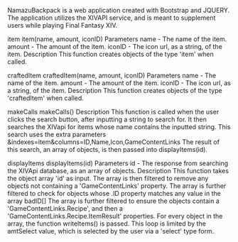 NamazuBackpack is a web application created with Bootstrap and JQUERY.
The application utilizes the XIVAPI service, and is meant to supplement users while playing Final Fantasy XIV.

item
  item(name, amount, iconID)
Parameters
  name - The name of the item.
  amount - The amount of the item.
  iconID - The icon url, as a string, of the item.
Description
  This function creates objects of the type 'item' when called.

craftedItem
  craftedItem(name, amount, iconID)
Parameters
  name - The name of the item.
  amount - The amount of the item.
  iconID - The icon url, as a string, of the item.
Description
  This function creates objects of the type 'craftedItem' when called.
  
makeCalls
  makeCalls()
Description
  This function is called when the user clicks the search button, after inputting a string to search for.
  It then searches the XIVapi for items whose name contains the inputted string.
    This search uses the extra parameters &indexes=item&columns=ID,Name,Icon,GameContentLinks
  The result of this search, an array of objects, is then passed into displayItems(id).
  
displayItems
  displayItems(id)
Parameters
  id - The response from searching the XIVApi database, as an array of objects.
Description
  This function takes the object array 'id' as input.
  The array is then filtered to remove any objects not containing a 'GameContentLinks' property.
  The array is further filtered to check for objects whose .ID property matches any value in the array badID[]
  The array is further filtered to ensure the objects contain a 'GameContentLinks.Recipe', and then a 'GameContentLinks.Recipe.ItemResult' properties.
  For every object in the array, the function writeItems() is passed. This loop is limited by the amtSelect value, which is selected by the user via a 'select' type form.
